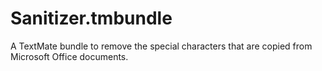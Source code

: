 # Sanitizer.tmbundle

A TextMate bundle to remove the special characters that are copied from Microsoft Office documents.